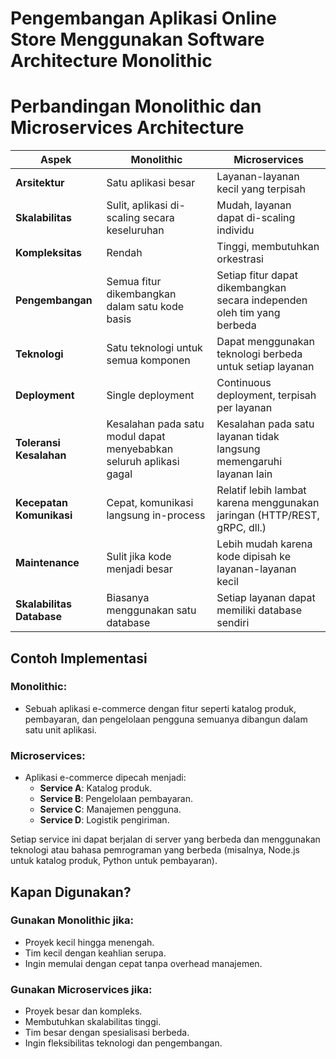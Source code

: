 # Pengembangan Aplikasi Online Store Menggunakan Software Architecture Monolithic 


# Perbandingan Monolithic dan Microservices Architecture

| **Aspek**               | **Monolithic**                                 | **Microservices**                            |
|-------------------------|-----------------------------------------------|---------------------------------------------|
| **Arsitektur**          | Satu aplikasi besar                          | Layanan-layanan kecil yang terpisah         |
| **Skalabilitas**        | Sulit, aplikasi di-scaling secara keseluruhan | Mudah, layanan dapat di-scaling individu     |
| **Kompleksitas**        | Rendah                                        | Tinggi, membutuhkan orkestrasi              |
| **Pengembangan**        | Semua fitur dikembangkan dalam satu kode basis | Setiap fitur dapat dikembangkan secara independen oleh tim yang berbeda |
| **Teknologi**           | Satu teknologi untuk semua komponen           | Dapat menggunakan teknologi berbeda untuk setiap layanan |
| **Deployment**          | Single deployment                            | Continuous deployment, terpisah per layanan |
| **Toleransi Kesalahan** | Kesalahan pada satu modul dapat menyebabkan seluruh aplikasi gagal | Kesalahan pada satu layanan tidak langsung memengaruhi layanan lain |
| **Kecepatan Komunikasi**| Cepat, komunikasi langsung in-process         | Relatif lebih lambat karena menggunakan jaringan (HTTP/REST, gRPC, dll.) |
| **Maintenance**         | Sulit jika kode menjadi besar                 | Lebih mudah karena kode dipisah ke layanan-layanan kecil |
| **Skalabilitas Database**| Biasanya menggunakan satu database            | Setiap layanan dapat memiliki database sendiri |

## Contoh Implementasi

### Monolithic:
- Sebuah aplikasi e-commerce dengan fitur seperti katalog produk, pembayaran, dan pengelolaan pengguna semuanya dibangun dalam satu unit aplikasi.

### Microservices:
- Aplikasi e-commerce dipecah menjadi:
  - **Service A**: Katalog produk.
  - **Service B**: Pengelolaan pembayaran.
  - **Service C**: Manajemen pengguna.
  - **Service D**: Logistik pengiriman.

Setiap service ini dapat berjalan di server yang berbeda dan menggunakan teknologi atau bahasa pemrograman yang berbeda (misalnya, Node.js untuk katalog produk, Python untuk pembayaran).

## Kapan Digunakan?

### Gunakan Monolithic jika:
- Proyek kecil hingga menengah.
- Tim kecil dengan keahlian serupa.
- Ingin memulai dengan cepat tanpa overhead manajemen.

### Gunakan Microservices jika:
- Proyek besar dan kompleks.
- Membutuhkan skalabilitas tinggi.
- Tim besar dengan spesialisasi berbeda.
- Ingin fleksibilitas teknologi dan pengembangan.

